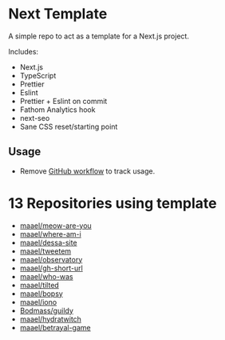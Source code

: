 # Next Template

A simple repo to act as a template for a Next.js project.

Includes:

- Next.js
- TypeScript
- Prettier
- Eslint
- Prettier + Eslint on commit
- Fathom Analytics hook
- next-seo
- Sane CSS reset/starting point

## Usage

- Remove [GitHub workflow](./github/workflows/usage.yml) to track usage.

<!-- TEMPLATE_LIST_START -->

# 13 Repositories using template

- [maael/meow-are-you](https://github.com/maael/meow-are-you)
- [maael/where-am-i](https://github.com/maael/where-am-i)
- [maael/dessa-site](https://github.com/maael/dessa-site)
- [maael/tweetem](https://github.com/maael/tweetem)
- [maael/observatory](https://github.com/maael/observatory)
- [maael/gh-short-url](https://github.com/maael/gh-short-url)
- [maael/who-was](https://github.com/maael/who-was)
- [maael/tilted](https://github.com/maael/tilted)
- [maael/bopsy](https://github.com/maael/bopsy)
- [maael/iono](https://github.com/maael/iono)
- [Bodmass/guildy](https://github.com/Bodmass/guildy)
- [maael/hydratwitch](https://github.com/maael/hydratwitch)
- [maael/betrayal-game](https://github.com/maael/betrayal-game)
<!-- TEMPLATE_LIST_END -->
